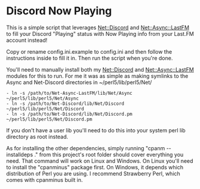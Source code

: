 # Discord Now Playing

This is a simple script that leverages [Net::Discord](https://github.com/vsTerminus/Net-Discord) and [Net::Async::LastFM](https://github.com/vsTerminus/Net-Async-LastFM) to fill your Discord "Playing" status with Now Playing info from your Last.FM account instead!

Copy or rename config.ini.example to config.ini and then follow the instructions inside to fill it in.
Then run the script when you're done.

You'll need to manually install both my [Net::Discord](https://github.com/vsTerminus/Net-Discord) and [Net::Async::LastFM](https://github.com/vsTerminus/Net-Async-LastFM) modules for this to run.
For me it was as simple as making symlinks to the Async and Net-Discord directories in ~/perl5/lib/perl5/Net/

    - ln -s /path/to/Net-Async-LastFM/lib/Net/Async ~/perl5/lib/perl5/Net/Async
    - ln -s /path/to/Net-Discord/lib/Net/Discord ~/perl5/lib/perl5/Net/Discord
    - ln -s /path/to/Net-Discord/lib/Net/Discord.pm ~/perl5/lib/perl5/Net/Discord.pm

If you don't have a user lib you'll need to do this into your system perl lib directory as root instead.

As for installing the other dependencies, simply running "cpanm --installdeps ." from this project's root folder should cover everything you need.
That command will work on Linux and Windows. On Linux you'll need to install the "cpanminus" package first. 
On Windows, it depends which distribution of Perl you are using. I recommend Strawberry Perl, which comes with cpanminus built in.
